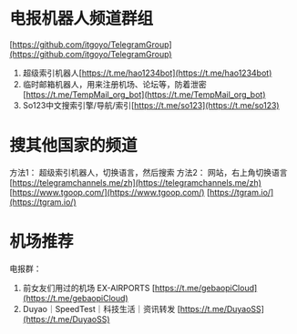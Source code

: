 # 电报机器人频道群组
[https://github.com/itgoyo/TelegramGroup](https://github.com/itgoyo/TelegramGroup)

1. 超级索引机器人[https://t.me/hao1234bot](https://t.me/hao1234bot)
2. 临时邮箱机器人，用来注册机场、论坛等，防着泄密[https://t.me/TempMail_org_bot](https://t.me/TempMail_org_bot)
3. So123中文搜索引擎/导航/索引[https://t.me/so123](https://t.me/so123)


# 搜其他国家的频道
方法1：
超级索引机器人，切换语言，然后搜索
方法2：
网站，右上角切换语言
[https://telegramchannels.me/zh](https://telegramchannels.me/zh)
[https://www.tgoop.com/](https://www.tgoop.com/)
[https://tgram.io/](https://tgram.io/)

# 机场推荐
电报群：

1. 前女友们用过的机场 EX-AIRPORTS [https://t.me/gebaopiCloud](https://t.me/gebaopiCloud)
2. Duyao｜SpeedTest｜科技生活｜资讯转发 [https://t.me/DuyaoSS](https://t.me/DuyaoSS)



